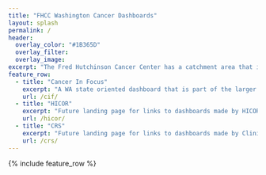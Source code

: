 ```yaml
---
title: "FHCC Washington Cancer Dashboards"
layout: splash
permalink: /
header:
  overlay_color: "#1B365D"
  overlay_filter: 
  overlay_image: 
excerpt: "The Fred Hutchinson Cancer Center has a catchment area that includes all of Washington state.  This page is an effort to create a central location where various types of data resources can be found that can support understanding the impact of cancer in Washington."
feature_row:
  - title: "Cancer In Focus"
    excerpt: "A WA state oriented dashboard that is part of the larger Cancer in Focus effort."
    url: /cif/
  - title: "HICOR"
    excerpt: "Future landing page for links to dashboards made by HICOR. "
    url: /hicor/
  - title: "CRS"
    excerpt: "Future landing page for links to dashboards made by Clinical Research Support."
    url: /crs/
---
```

{% include feature_row %}
